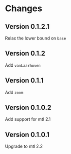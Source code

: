 Changes
=======

Version 0.1.2.1
---------------

Relax the lower bound on `base`

Version 0.1.2
-------------

Add `vanLaarhoven`

Version 0.1.1
-------------

Add `zoom`

Version 0.1.0.2
---------------

Add support for mtl 2.1

Version 0.1.0.1
---------------

Upgrade to mtl 2.2
